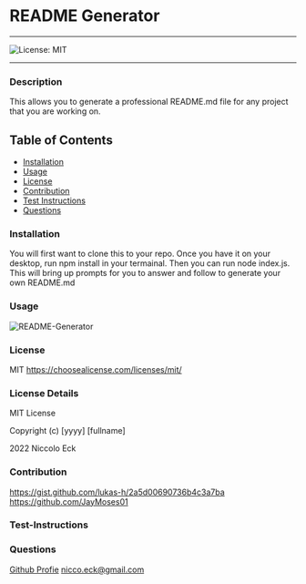 
  # README Generator

  ----
  ![License: MIT](https://img.shields.io/badge/License-MIT-yellow.svg)

  ----

### Description
This allows you to generate a professional README.md file for any project that you are working on.

## Table of Contents
- [Installation](#installation)
- [Usage](#usage)
- [License](#license)
- [Contribution](#contribution)
- [Test Instructions](#test-instructions)
- [Questions](#questions)



### Installation
You will first want to clone this to your repo. Once you have it on your desktop, run npm install in your termainal. Then you can run node index.js.  This will bring up prompts for you to answer and follow to generate your own README.md

### Usage
![README-Generator](./assets/README-Generator.gif)

### License
MIT
https://choosealicense.com/licenses/mit/

### License Details

MIT License

Copyright (c) [yyyy] [fullname]


2022
Niccolo Eck

### Contribution
https://gist.github.com/lukas-h/2a5d00690736b4c3a7ba <br> https://github.com/JayMoses01

### Test-Instructions


### Questions
[Github Profie](https://github.com/Niccolosaurus)
nicco.eck@gmail.com

